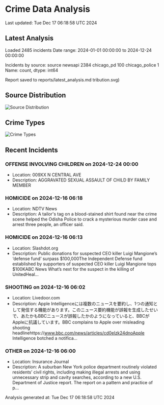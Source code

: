 # Crime Data Analysis
Last updated: Tue Dec 17 06:18:58 UTC 2024

## Latest Analysis

Loaded 2485 incidents
Date range: 2024-01-01 00:00:00 to 2024-12-24 00:00:00

Incidents by source:
source
newsapi           2384
chicago_pd         100
chicago_police       1
Name: count, dtype: int64

Report saved to reports/latest_analysis.md
tribution.svg)

## Source Distribution
![Source Distribution](images/source_distribution.svg)

## Crime Types
![Crime Types](images/crime_types.svg)

## Recent Incidents

### OFFENSE INVOLVING CHILDREN on 2024-12-24 00:00
- Location: 009XX N CENTRAL AVE
- Description: AGGRAVATED SEXUAL ASSAULT OF CHILD BY FAMILY MEMBER


### HOMICIDE on 2024-12-16 06:18
- Location: NDTV News
- Description: A tailor's tag on a blood-stained shirt found near the crime scene helped the Odisha Police to crack a mysterious murder case and arrest three people, an officer said.


### HOMICIDE on 2024-12-16 06:13
- Location: Slashdot.org
- Description: Public donations for suspected CEO killer Luigi Mangione’s ‘defense fund’ surpass $100,000The Independent Defense fund established by supporters of suspected CEO killer Luigi Mangione tops $100KABC News What’s next for the suspect in the killing of UnitedHeal…


### SHOOTING on 2024-12-16 06:02
- Location: Livedoor.com
- Description: Apple Intelligenceには複数のニュースを要約し、1つの通知として発信する機能があります。このニュース要約機能が誤報を生成したせいで、あたかもBBCニュースが誤報したかのようになっていると、BBCがAppleに抗議しています。BBC complains to Apple over misleading shooting headlinehttps://www.bbc.com/news/articles/cd0elzk24dnoApple Intelligence botched a notifica…


### OTHER on 2024-12-16 06:00
- Location: Insurance Journal
- Description: A suburban New York police department routinely violated residents’ civil rights, including making illegal arrests and using unnecessary strip and cavity searches, according to a new U.S. Department of Justice report. The report on a pattern and practice of p…

Analysis generated at: Tue Dec 17 06:18:58 UTC 2024
